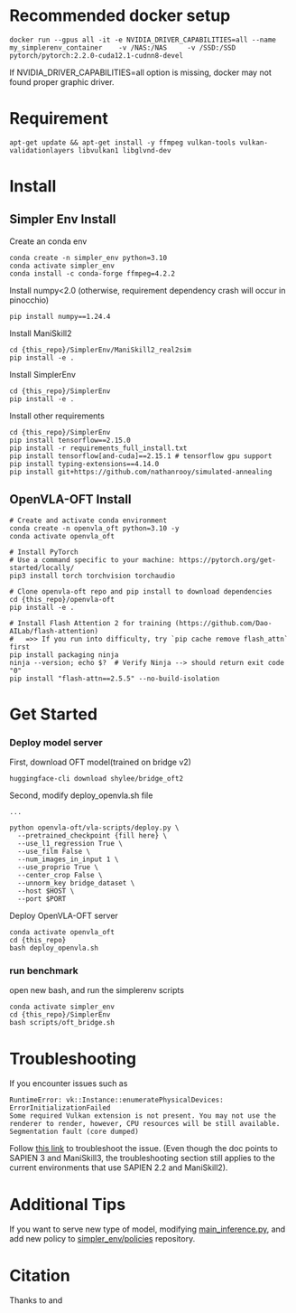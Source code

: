 # Recommended docker setup
```
docker run --gpus all -it -e NVIDIA_DRIVER_CAPABILITIES=all --name my_simplerenv_container    -v /NAS:/NAS     -v /SSD:/SSD     pytorch/pytorch:2.2.0-cuda12.1-cudnn8-devel
```
If NVIDIA_DRIVER_CAPABILITIES=all option is missing, docker may not found proper graphic driver.

# Requirement

```
apt-get update && apt-get install -y ffmpeg vulkan-tools vulkan-validationlayers libvulkan1 libglvnd-dev
```


# Install
## Simpler Env Install

Create an conda env
```
conda create -n simpler_env python=3.10
conda activate simpler_env
conda install -c conda-forge ffmpeg=4.2.2
```

Install numpy<2.0 (otherwise, requirement dependency crash will occur in pinocchio)
```
pip install numpy==1.24.4
```

Install ManiSkill2
```
cd {this_repo}/SimplerEnv/ManiSkill2_real2sim
pip install -e .
```

Install SimplerEnv
```
cd {this_repo}/SimplerEnv
pip install -e .
```

Install other requirements
```
cd {this_repo}/SimplerEnv
pip install tensorflow==2.15.0
pip install -r requirements_full_install.txt
pip install tensorflow[and-cuda]==2.15.1 # tensorflow gpu support
pip install typing-extensions==4.14.0
pip install git+https://github.com/nathanrooy/simulated-annealing
```

## OpenVLA-OFT Install
```
# Create and activate conda environment
conda create -n openvla_oft python=3.10 -y
conda activate openvla_oft

# Install PyTorch
# Use a command specific to your machine: https://pytorch.org/get-started/locally/
pip3 install torch torchvision torchaudio

# Clone openvla-oft repo and pip install to download dependencies
cd {this_repo}/openvla-oft
pip install -e .

# Install Flash Attention 2 for training (https://github.com/Dao-AILab/flash-attention)
#   =>> If you run into difficulty, try `pip cache remove flash_attn` first
pip install packaging ninja
ninja --version; echo $?  # Verify Ninja --> should return exit code "0"
pip install "flash-attn==2.5.5" --no-build-isolation
```

# Get Started

### Deploy model server

First, download OFT model(trained on bridge v2)
```
huggingface-cli download shylee/bridge_oft2
```

Second, modify deploy_openvla.sh file
```
...

python openvla-oft/vla-scripts/deploy.py \
  --pretrained_checkpoint {fill here} \
  --use_l1_regression True \
  --use_film False \
  --num_images_in_input 1 \
  --use_proprio True \
  --center_crop False \
  --unnorm_key bridge_dataset \
  --host $HOST \
  --port $PORT
```

Deploy OpenVLA-OFT server
```
conda activate openvla_oft
cd {this_repo}
bash deploy_openvla.sh
```

### run benchmark

open new bash, and run the simplerenv scripts
```
conda activate simpler_env
cd {this_repo}/SimplerEnv
bash scripts/oft_bridge.sh
```

# Troubleshooting

If you encounter issues such as
```
RuntimeError: vk::Instance::enumeratePhysicalDevices: ErrorInitializationFailed
Some required Vulkan extension is not present. You may not use the renderer to render, however, CPU resources will be still available.
Segmentation fault (core dumped)
```
Follow [this link](https://maniskill.readthedocs.io/en/latest/user_guide/getting_started/installation.html#vulkan) to troubleshoot the issue. (Even though the doc points to SAPIEN 3 and ManiSkill3, the troubleshooting section still applies to the current environments that use SAPIEN 2.2 and ManiSkill2).

# Additional Tips

If you want to serve new type of model,
modifying [main_inference.py](https://github.com/marchmelo0923/SimplerEnv-OpenvlaOFT/blob/main/SimplerEnv/simpler_env/main_inference.py), and add new policy to [simpler_env/policies](https://github.com/marchmelo0923/SimplerEnv-OpenvlaOFT/tree/main/SimplerEnv/simpler_env/policies) repository.

# Citation

Thanks to []() and []()